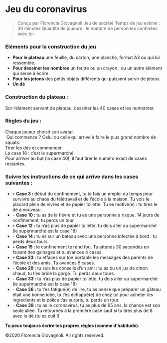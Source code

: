 # Jeu du coronavirus
> Conçu par Florencia Giovagnoli
> Jeu de société
> Temps de jeu estimé : 30 minutes
> Quantité de joueurs : le nombre de personnes confinées avec toi 

### Eléments pour la construction du jeu
- __Pour le plateau__ une feuille, du carton, une planche, format A3 ou qui lui ressemble.
- __Pour dessiner les nombres__ un feutre ou un crayon , ou un autre élément qui serve à écrire.
- __Pour les jetons__ des petits objets différents qui puissent servir de jetons.
- __Un dé__ 

### Construction du plateau :
Sur l’élément servant de plateau, dessiner les 40 cases et les numéroter. 

### Règles du jeu :
Chaque joueur choisit son avatar.    
 Qui commence ? Celui ou celle qui arrive à faire le plus grand nombre de squats.     
Tirer les dés et commencer.    
La case 18 : c’est le supermarché.    
Pour arriver au but (la case 40), il faut tirer le numéro exact de cases restantes.     

### Suivre les instructions de ce qui arrive dans les cases suivantes :
- `+` __Case 3 :__ début du confinement, tu te fais un emploi du temps pour survivre au chaos du télétravail et de l’école à la maison. Tu vois le placard plein de vivres et de papier toilette. Tu es motivé(e) : tu tires le dé à nouveau.    
- `-` __Case 10 :__ tu as de la fièvre et tu es une personne à risque. 14 jours de confinement, tu perds un tour    
- `+` __Case 12 :__ tu n’as plus de papier toilette, tu dois aller au supermarché (le supermarché est la case 18)    
- `-` __Case 14 :__ tu es sur un bateau avec une personne infectée à bord : tu perds deux tours.    
- `+` __Case 15 :__ le confinement te rend fou. Tu attends 30 secondes en faisant des gainages et tu avances 4 cases.    
- `+` __Case 23 :__ tu effaces sur ton portable les messages des parents de l’école et des amis. Tu avances 5 cases.    
- `-` __Case 29 :__ tu suis les conseils d’un ami :  tu as bu un jus de citron chaud, tu t’es brûlé la gorge. Tu perds deux tours.    
- `-` __Case 33 :__ tu n’as plus de papier toilette, tu dois aller au supermarché (le supermarché est la case 18)    
- `-` __Case 36 :__ tu t’es fatigué(e)  de lire,  tu as pensé que préparer un gâteau était une bonne idée, tu t’es échappé(e)  de chez toi pour acheter les ingrédients et la police t’as surpris, tu perds un tour.    
- `-` __Case 39 :__ tu as le coronavirus, tu as plus de 65 ans, la chance est son seule aliée. Tu retournes à la première case sauf si tu tires plus de 8 avec le dé (tu es cuit !)    

__Tu peux toujours écrire tes propres règles (comme d’habitude).__

©2020 Florencia Giovagnoli. All rights reserved.
